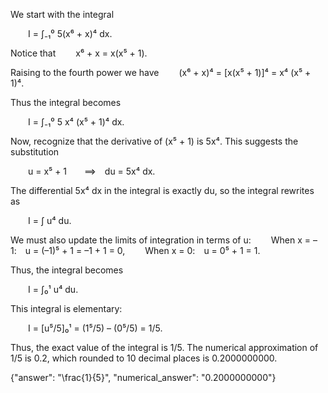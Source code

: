 We start with the integral

  I = ∫₋₁⁰ 5(x⁶ + x)⁴ dx.

Notice that
  x⁶ + x = x(x⁵ + 1).

Raising to the fourth power we have
  (x⁶ + x)⁴ = [x(x⁵ + 1)]⁴ = x⁴ (x⁵ + 1)⁴.

Thus the integral becomes

  I = ∫₋₁⁰ 5 x⁴ (x⁵ + 1)⁴ dx.

Now, recognize that the derivative of (x⁵ + 1) is 5x⁴. This suggests the substitution

  u = x⁵ + 1  ⟹ du = 5x⁴ dx.

The differential 5x⁴ dx in the integral is exactly du, so the integral rewrites as

  I = ∫ u⁴ du.

We must also update the limits of integration in terms of u:
  When x = –1: u = (–1)⁵ + 1 = –1 + 1 = 0,
  When x = 0: u = 0⁵ + 1 = 1.

Thus, the integral becomes

  I = ∫₀¹ u⁴ du.

This integral is elementary:

  I = [u⁵/5]₀¹ = (1⁵/5) – (0⁵/5) = 1/5.

Thus, the exact value of the integral is 1/5. The numerical approximation of 1/5 is 0.2, which rounded to 10 decimal places is 0.2000000000.

{"answer": "\\frac{1}{5}", "numerical_answer": "0.2000000000"}
